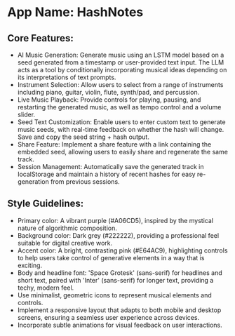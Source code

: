 # **App Name**: HashNotes

## Core Features:

- AI Music Generation: Generate music using an LSTM model based on a seed generated from a timestamp or user-provided text input. The LLM acts as a tool by conditionally incorporating musical ideas depending on its interpretations of text prompts.
- Instrument Selection: Allow users to select from a range of instruments including piano, guitar, violin, flute, synth/pad, and percussion.
- Live Music Playback: Provide controls for playing, pausing, and restarting the generated music, as well as tempo control and a volume slider.
- Seed Text Customization: Enable users to enter custom text to generate music seeds, with real-time feedback on whether the hash will change. Save and copy the seed string + hash output.
- Share Feature: Implement a share feature with a link containing the embedded seed, allowing users to easily share and regenerate the same track.
- Session Management: Automatically save the generated track in localStorage and maintain a history of recent hashes for easy re-generation from previous sessions.

## Style Guidelines:

- Primary color: A vibrant purple (#A06CD5), inspired by the mystical nature of algorithmic composition.
- Background color: Dark grey (#222222), providing a professional feel suitable for digital creative work.
- Accent color: A bright, contrasting pink (#E64AC9), highlighting controls to help users take control of generative elements in a way that is exciting.
- Body and headline font: 'Space Grotesk' (sans-serif) for headlines and short text, paired with 'Inter' (sans-serif) for longer text, providing a techy, modern feel.
- Use minimalist, geometric icons to represent musical elements and controls.
- Implement a responsive layout that adapts to both mobile and desktop screens, ensuring a seamless user experience across devices.
- Incorporate subtle animations for visual feedback on user interactions.